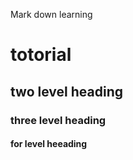 Mark down learning


# totorial

## two level heading

### three level heading

#### for level heeading
